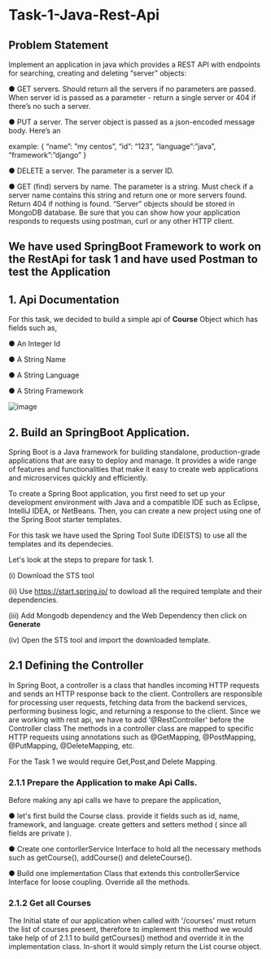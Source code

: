 # Task-1-Java-Rest-Api
## Problem Statement
Implement an application in java which provides a REST API with endpoints for searching,
creating and deleting “server” objects:

● GET servers. Should return all the servers if no parameters are passed. When server id
is passed as a parameter - return a single server or 404 if there’s no such a server.

● PUT a server. The server object is passed as a json-encoded message body. Here’s an

example:
{
“name”: ”my centos”,
“id”: “123”,
“language”:”java”,
“framework”:”django”
}

● DELETE a server. The parameter is a server ID.

● GET (find) servers by name. The parameter is a string. Must check if a server name
contains this string and return one or more servers found. Return 404 if nothing is found.
“Server” objects should be stored in MongoDB database.
Be sure that you can show how your application responds to requests using postman, curl or
any other HTTP client.

## We have used SpringBoot Framework to work on the RestApi for task 1 and have used Postman to test the Application
## 1. Api Documentation
For this task, we decided to build a simple api of **Course** Object which has fields such as,

● An Integer Id 

● A String Name

● A String Language

● A String Framework

![image](https://user-images.githubusercontent.com/52740449/227205685-6a43e0bb-1966-4b4f-be3d-5e4308538850.png)

## 2. Build an SpringBoot Application.
Spring Boot is a Java framework for building standalone, production-grade applications that are easy to deploy and manage. It provides a wide range of features and functionalities that make it easy to create web applications and microservices quickly and efficiently.

To create a Spring Boot application, you first need to set up your development environment with Java and a compatible IDE such as Eclipse, IntelliJ IDEA, or NetBeans. Then, you can create a new project using one of the Spring Boot starter templates.

For this task we have used the Spring Tool Suite IDE(STS) to use all the templates and its dependecies.

Let's look at the steps to prepare for task 1.

(i) Download the STS tool

(ii) Use https://start.spring.io/ to dowload all the required template and their dependencies.

(iii) Add Mongodb dependency and the Web Dependency then click on **Generate**

(iv) Open the STS tool and import the downloaded template.

## 2.1 Defining the Controller
In Spring Boot, a controller is a class that handles incoming HTTP requests and sends an HTTP response back to the client. Controllers are responsible for processing user requests, fetching data from the backend services, performing business logic, and returning a response to the client.
Since we are working with rest api, we have to add '@RestController' before the Controller class
The methods in a controller class are mapped to specific HTTP requests using annotations such as @GetMapping, @PostMapping, @PutMapping, @DeleteMapping, etc.

For the Task 1 we would require Get,Post,and Delete Mapping.

### 2.1.1 Prepare the Application to make Api Calls.
Before making any api calls we have to prepare the application, 

● let's first build the Course class. provide it fields such as id, name, framework, and language. create getters and setters method ( since all fields are private ). 

● Create one contorllerService Interface to hold all the necessary methods such as getCourse(), addCourse() and deleteCourse().

● Build one implementation Class that extends this controllerService Interface for loose coupling. Override all the methods.

### 2.1.2 Get all Courses
The Initial state of our application when called with '/courses' must return the list of courses present, therefore to implement this method we would take help of of 2.1.1 to build getCourses() method and override it in the implementation class. In-short it would simply return the List<Course> course object.
  

